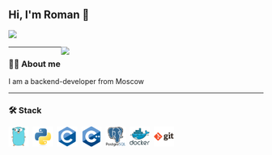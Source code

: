 ## Hi, I'm Roman 👋

<a href="https://t.me/k3sslerX" target="_blank"><img src="https://img.icons8.com/color/40/000000/telegram-app--v4.png"/></a>


<img width="400px" align="right" src="https://github-readme-stats.vercel.app/api/top-langs/?username=k3sslerX&theme=vision-friendly-dark&count_private=true&hide=html&layout=compact" />  


___
### :man_technologist: About me

I am a backend-developer from Moscow

---
### :hammer_and_wrench: Stack

<div>
  <img src="https://github.com/devicons/devicon/blob/master/icons/go/go-original.svg" title="Go" alt="Golang" width="40" height="40"/>&nbsp;
  <img src="https://github.com/devicons/devicon/blob/master/icons/python/python-original.svg" title="Python" alt="Python" width="40" height="40"/>&nbsp;
  <img src="https://github.com/devicons/devicon/blob/master/icons/c/c-original.svg" title="C" alt="C" width="40" height="40"/>&nbsp;
  <img src="https://github.com/devicons/devicon/blob/master/icons/cplusplus/cplusplus-original.svg" title="CPP" alt="CPlusPlus" width="40" height="40"/>&nbsp;
  <img src="https://github.com/devicons/devicon/blob/master/icons/postgresql/postgresql-original-wordmark.svg" title="PostgreSQL" alt="PostgreSQL" width="40" height="40"/>&nbsp;
  <img src="https://github.com/devicons/devicon/blob/master/icons/docker/docker-original-wordmark.svg" title="Docker" alt="Docker" width="40" height="40"/>&nbsp;
  <img src="https://github.com/devicons/devicon/blob/master/icons/git/git-original-wordmark.svg" title="Git" alt="Git" width="40" height="40"/>&nbsp;
</div>
